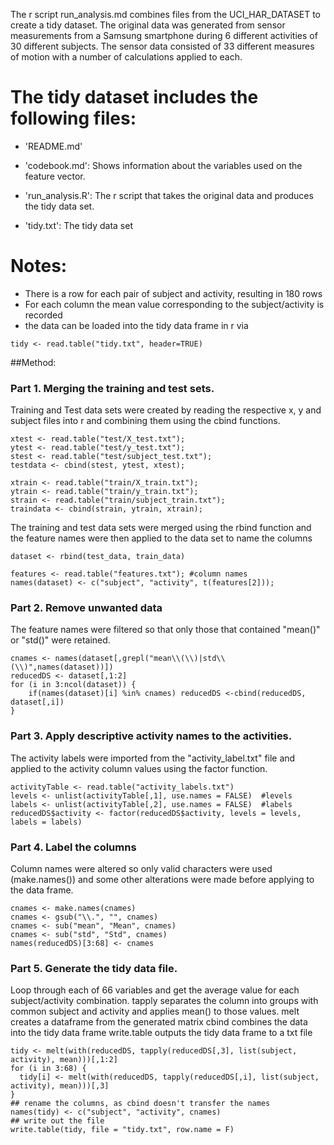 The r script run\_analysis.md combines files from the UCI\_HAR\_DATASET to create a tidy dataset. The original data was generated from sensor measurements from a Samsung smartphone during 6 different activities of 30 different subjects. The sensor data consisted of 33 different measures of motion with a number of calculations applied to each.

The tidy dataset includes the following files:
=========================================

- 'README.md'

- 'codebook.md': Shows information about the variables used on the feature vector.

- 'run_analysis.R': The r script that takes the original data and produces the tidy data set. 

- 'tidy.txt': The tidy data set


Notes: 
======
- There is a row for each pair of subject and activity, resulting in 180 rows
- For each column the mean value corresponding to the subject/activity is recorded
- the data can be loaded into the tidy data frame in r via
```{r}
tidy <- read.table("tidy.txt", header=TRUE)
```

##Method:
### Part 1. Merging the training and test sets.

Training and Test data sets were created by reading the respective x, y and subject files into r and combining them using the cbind functions.

``` {r}
xtest <- read.table("test/X_test.txt");
ytest <- read.table("test/y_test.txt");
stest <- read.table("test/subject_test.txt");
testdata <- cbind(stest, ytest, xtest);

xtrain <- read.table("train/X_train.txt");
ytrain <- read.table("train/y_train.txt");
strain <- read.table("train/subject_train.txt");
traindata <- cbind(strain, ytrain, xtrain);
```

The training and test data sets were merged using the rbind function and the feature names were then applied to the data set to name the columns


``` {r}
dataset <- rbind(test_data, train_data)

features <- read.table("features.txt"); #column names 
names(dataset) <- c("subject", "activity", t(features[2]));

```

### Part 2. Remove unwanted data

The feature names were filtered so that only those that contained "mean()" or "std()" were retained. 
```{r}
cnames <- names(dataset[,grepl("mean\\(\\)|std\\(\\)",names(dataset))])
reducedDS <- dataset[,1:2] 
for (i in 3:ncol(dataset)) {
    if(names(dataset)[i] %in% cnames) reducedDS <-cbind(reducedDS, dataset[,i])
}

```

### Part 3. Apply descriptive activity names to the activities.

The activity labels were imported from the "activity_label.txt" file and applied to the activity column values using the factor function.

```{r}
activityTable <- read.table("activity_labels.txt")
levels <- unlist(activityTable[,1], use.names = FALSE)  #levels
labels <- unlist(activityTable[,2], use.names = FALSE)  #labels
reducedDS$activity <- factor(reducedDS$activity, levels = levels, labels = labels) 
```

###  Part 4. Label the columns

Column names were altered so only valid characters were used (make.names()) and some other alterations were made before applying to the data frame.
```{r}
cnames <- make.names(cnames) 
cnames <- gsub("\\.", "", cnames)
cnames <- sub("mean", "Mean", cnames)
cnames <- sub("std", "Std", cnames) 
names(reducedDS)[3:68] <- cnames
```

###  Part 5. Generate the tidy data file.

Loop through each of 66 variables and get the average value for each subject/activity combination.
tapply separates the column into groups with common subject and activity and applies mean() to those values. 
melt creates a dataframe from the generated matrix
cbind combines the data into the tidy data frame
write.table outputs the tidy data frame to a txt file
```{r}
tidy <- melt(with(reducedDS, tapply(reducedDS[,3], list(subject, activity), mean)))[,1:2]
for (i in 3:68) {
  tidy[i] <- melt(with(reducedDS, tapply(reducedDS[,i], list(subject, activity), mean)))[,3]
}
## rename the columns, as cbind doesn't transfer the names
names(tidy) <- c("subject", "activity", cnames)
## write out the file
write.table(tidy, file = "tidy.txt", row.name = F)
```